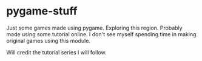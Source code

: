 # pygame-stuff
Just some games made using pygame. Exploring this region.
Probably made using some tutorial online. I don't see myself spending time in making original games using this module.

Will credit the tutorial series I will follow.
